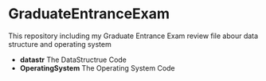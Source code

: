 # GraduateEntranceExam
This repository including my Graduate Entrance Exam review file abour data structure and operating system

- **datastr** The DataStructrue Code
- **OperatingSystem** The Operating System Code
